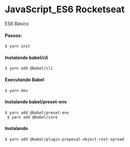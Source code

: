 # JavaScript_ES6 Rocketseat
ES6 Básico

#### Passos:
``$ yarn init``

#### Instalando babel/cli
``$ yarn add @babel/cli``

#### Executando Babel
``$ yarn dev``

#### Instalando babel/preset-env
``$ yarn add @babel/preset-env``</br>``
$ yarn add @babel/core``

#### Instalando 
``$ yarn add @babel/plugin-proposal-object-rest-spread``


